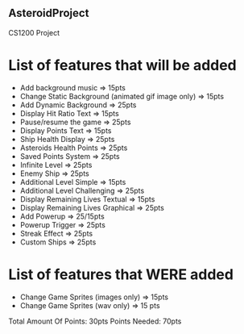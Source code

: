 ## AsteroidProject
CS1200 Project

# List of features that will be added
* Add background music => 15pts
* Change Static Background (animated gif image only) => 15pts
* Add Dynamic Background => 25pts
* Display Hit Ratio Text => 15pts
* Pause/resume the game => 25pts
* Display Points Text => 15pts
* Ship Health Display => 25pts
* Asteroids Health Points => 25pts
* Saved Points System => 25pts
* Infinite Level => 25pts
* Enemy Ship => 25pts
* Additional Level Simple => 15pts
* Additional Level Challenging => 25pts
* Display Remaining Lives Textual => 15pts
* Display Remaining Lives Graphical => 25pts
* Add Powerup => 25/15pts
* Powerup Trigger => 25pts
* Streak Effect => 25pts
* Custom Ships => 25pts

# List of features that WERE added
* Change Game Sprites (images only) => 15pts
* Change Game Sprites (wav only) => 15 pts

Total Amount Of Points: 30pts
Points Needed: 70pts
